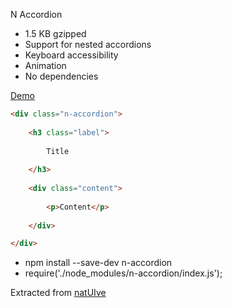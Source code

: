 N Accordion

- 1.5 KB gzipped
- Support for nested accordions
- Keyboard accessibility
- Animation
- No dependencies

[Demo](https://radogado.github.io/n-accordion/)

```html
<div class="n-accordion">
							
	<h3 class="label">
		
		Title
		
	</h3>
	
	<div class="content">
		
		<p>Content</p>
		
	</div>

</div>
```

- npm install --save-dev n-accordion
- require('./node_modules/n-accordion/index.js');

Extracted from [natUIve](https://github.com/radogado/natuive)
